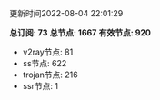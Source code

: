 更新时间2022-08-04 22:01:29

**总订阅: 73**
**总节点: 1667**
**有效节点: 920**
- v2ray节点: 81
- ss节点: 622
- trojan节点: 216
- ssr节点: 1
